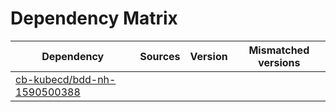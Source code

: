 # Dependency Matrix

Dependency | Sources | Version | Mismatched versions
---------- | ------- | ------- | -------------------
[cb-kubecd/bdd-nh-1590500388](https://github.com/cb-kubecd/bdd-nh-1590500388.git) |  | []() | 
